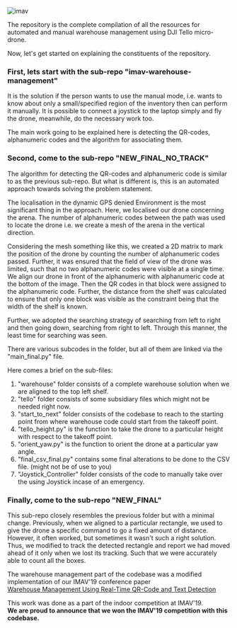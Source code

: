 ![imav](https://user-images.githubusercontent.com/45385843/79998045-d5eaee80-84d7-11ea-9419-64e649415813.jpg)

The repository is the complete compilation of all the resources for automated and manual warehouse management using DJI Tello micro-drone.

Now, let's get started on explaining the constituents of the repository.

### First, lets start with the sub-repo "imav-warehouse-management"

It is the solution if the person wants to use the manual mode, i.e. wants to know about only a small/specified region of the inventory then can perform it manually. It is possible to connect a joystick to the laptop simply and fly the drone, meanwhile, do the necessary work too.

The main work going to be explained here is detecting the QR-codes, alphanumeric codes and the algorithm for associating them.

### Second, come to the sub-repo "NEW_FINAL_NO_TRACK"

The algorithm for detecting the QR-codes and alphanumeric code is similar to as the previous sub-repo. But what is different is, this is an automated approach towards solving the problem statement.

The localisation in the dynamic GPS denied Environment is the most significant thing in the approach. Here, we localised our drone concerning the arena. The number of alphanumeric codes between the path was used to locate the drone i.e. we create a mesh of the arena in the vertical direction.


Considering the mesh something like this, we created a 2D matrix to mark the position of the drone by counting the number of alphanumeric codes passed. Further, it was ensured that the field of view of the drone was limited, such that no two alphanumeric codes were visible at a single time.
We align our drone in front of the alphanumeric with alphanumeric code at the bottom of the image. Then the QR codes in that block were assigned to the alphanumeric code. Further, the distance from the shelf was calculated to ensure that only one block was visible as the constraint being that the width of the shelf is known.

Further, we adopted the searching strategy of searching from left to right and then going down, searching from right to left. Through this manner, the least time for searching was seen. 

There are various subcodes in the folder, but all of them are linked via the "main_final.py" file. 

Here comes a brief on the sub-files:
1) "warehouse" folder consists of a complete warehouse solution when we are aligned to the top left shelf. 
2) "tello" folder consists of some subsidiary files which might not be needed right now.
3) "start_to_next" folder consists of the codebase to reach to the starting point from where warehouse code could start from the takeoff point.
4) "tello_height.py" is the function to take the drone to a particular height with respect to the takeoff point.
5) "orient_yaw.py" is the function to orient the drone at a particular yaw angle.
6) "final_csv_final.py" contains some final alterations to be done to the CSV file. (might not be of use to you)
7) "Joystick_Controller" folder consists of the code to manually take over the using Joystick incase of an emergency.


### Finally, come to the sub-repo "NEW_FINAL"

This sub-repo closely resembles the previous folder but with a minimal change.
Previously, when we aligned to a particular rectangle, we used to give the drone a specific command to go a fixed amount of distance. However, it often worked, but sometimes it wasn't such a right solution. 
Thus, we modified to track the detected rectangle and report we had moved ahead of it only when we lost its tracking. Such that we were accurately able to count all the boxes.



The warehouse management part of the codebase was a modified implementation of our IMAV'19 conference paper   
[Warehouse Management Using Real-Time QR-Code and
Text Detection](http://www.imavs.org/papers/2019/41480.pdf)


This work was done as a part of the indoor competition at IMAV'19.  
**We are proud to announce that we won the IMAV'19 competition with this codebase.**  


